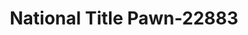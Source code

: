 ---
f_zip-code: 30736
f_state-code: GA
title: National Title Pawn-22883
f_phone: 706-965-3442
f_city-only: Ringgold
f_address: 6525 Highway 41 Ringgold
f_location-unique-id: '22883'
slug: national-title-pawn-22883
updated-on: '2024-05-30T13:46:58.046Z'
created-on: '2024-05-30T13:36:59.803Z'
published-on: '2024-05-30T13:54:32.469Z'
f_city-state: cms/city/ringgold-ga.md
f_company: cms/company/national-title-pawn.md
f_state: cms/state/georgia.md
layout: '[payday-loan].html'
tags: payday-loan
---